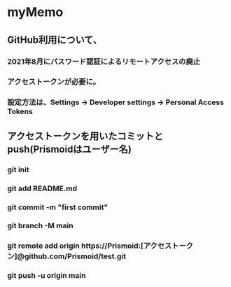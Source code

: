 # myMemo
## GitHub利用について、
### 2021年8月にパスワード認証によるリモートアクセスの廃止
### アクセストークンが必要に。
### 設定方法は、Settings -> Developer settings -> Personal Access Tokens

## アクセストークンを用いたコミットとpush(Prismoidはユーザー名)
### git init
### git add README.md
### git commit -m "first commit"
### git branch -M main
### git remote add origin https://Prismoid:[アクセストークン]@github.com/Prismoid/test.git
### git push -u origin main
